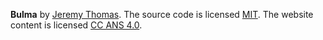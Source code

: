 <footer class="footer">
    <div class="container">
      <div class="content has-text-centered">
        <p>
          <strong>Bulma</strong> by <a href="http://jgthms.com">Jeremy Thomas</a>. The source code is licensed
          <a href="http://opensource.org/licenses/mit-license.php">MIT</a>. The website content
          is licensed <a href="http://creativecommons.org/licenses/by-nc-sa/4.0/">CC ANS 4.0</a>.
        </p>
        <p>
          <a class="icon" href="https://github.com/jgthms/bulma">
            <i class="fa fa-github"></i>
          </a>
        </p>
      </div>
    </div>
  </footer>